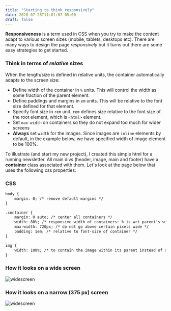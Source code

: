 ```yaml
---
title: "Starting to think responsively"
date: 2020-07-28T11:01:07-05:00
draft: false
---
```

**Responsiveness** is a term used in CSS when you try to make the content adapt to various screen sizes (mobile, tablets, desktops etc). There are many ways to design the page *responsively* but it turns out there are some easy strategies to get started.

### Think in terms of *relative* sizes
When the length/size is defined in relative units, the container automatically adapts to the screen size:

- Define width of the container in `%` units. This will control the width as some fraction of the parent element.
- Define paddings and margins in `em` units. This will be relative to the font size defined for that element.
- Specify font size in `rem` unit. `rem` defines size relative to the font size of the root element, which is `<html>` element.
- Set `max-width` on containers so they do not expand too much for wider screens
- **Always** set `width` for the images. Since images are `inline` elements by default, in the example below, we have specified width of image element to be 100%.

To illustrate (and start my new project), I created this simple html for a running newsletter. All main divs (header, image, main and footer) have a **container** class associated with them. Let's look at the page below that uses the following css properties:

### CSS
```html
body {
    margin: 0; /* remove default margins */
}

.container {
    margin: 0 auto; /* center all containers */
    width: 80%; /* responsive width of containers: % is wrt parent's width*/
    max-width: 720px; /* do not go above certain pixels wide */
    padding: 1em; /* relative to font-size of container */
}

img {
    width: 100%; /* to contain the image within its parent instead of original size */
}
```


### How it looks on a wide screen

![widescreen](/blog/img/b40/widescreen.png)

### How it looks on a narrow (375 px) screen

![widescreen](/blog/img/b40/narrow.png)

